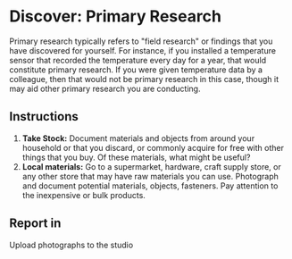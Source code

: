 # Discover: Primary Research

Primary research typically refers to "field research" or findings that you have discovered for yourself. For instance, if you installed a temperature sensor that recorded the temperature every day for a year, that would constitute primary research. If you were given temperature data by a colleague, then that would not be primary research in this case, though it may aid other primary research you are conducting.

## Instructions

1. **Take Stock:** Document materials and objects from around your household or that you discard, or commonly acquire for free with other things that you buy. Of these materials, what might be useful?
2. **Local materials:** Go to a supermarket, hardware, craft supply store, or any other store that may have raw materials you can use. Photograph and document potential materials, objects, fasteners. Pay attention to the inexpensive or bulk products.

## Report in

Upload photographs to the studio

